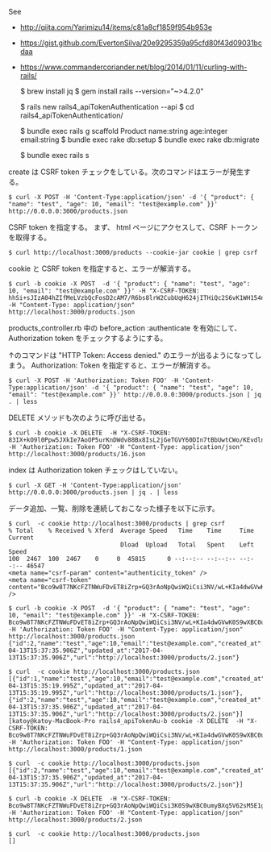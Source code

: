See
- http://qiita.com/Yarimizu14/items/c81a8cf1859f954b953e
- https://gist.github.com/EvertonSilva/20e9295359a95cfd80f43d09031bcdaa
- https://www.commandercoriander.net/blog/2014/01/11/curling-with-rails/


    $ brew install jq
    $ gem install rails --version="~>4.2.0"

    $ rails new rails4_apiTokenAuthentication --api
    $ cd rails4_apiTokenAuthentication/

    $ bundle exec rails g scaffold Product name:string age:integer email:string
    $ bundle exec rake db:setup
    $ bundle exec rake db:migrate

    $ bundle exec rails s

create は CSRF token チェックをしている。次のコマンドはエラーが発生する。

    $ curl -X POST -H 'Content-Type:application/json' -d '{ "product": { "name": "test", "age": 10, "email": "test@example.com" }}' http://0.0.0.0:3000/products.json

CSRF token を指定する。
まず、 html ページにアクセスして、CSRF トークンを取得する。

    $ curl http://localhost:3000/products --cookie-jar cookie | grep csrf

cookie と CSRF token を指定すると、エラーが解消する。

    $ curl -b cookie -X POST  -d '{ "product": { "name": "test", "age": 10, "email": "test@example.com" }}' -H "X-CSRF-TOKEN: hhSi+sJIzA04hZIfMeLVzbQcFosD2cAM7/R6bs8lrW2CubUqH624jITHiQc2S6vK1WH154ni2fcCq199I5gTRA==" -H "Content-Type: application/json" http://localhost:3000/products.json

products_controller.rb 中の before_action :authenticate を有効にして、
Authorization token をチェックするようにする。

↑のコマンドは "HTTP Token: Access denied." のエラーが出るようになってしまう。
Authorization: Token を指定すると、エラーが解消する。

    $ curl -X POST -H 'Authorization: Token FOO' -H 'Content-Type:application/json' -d '{ "product": { "name": "test", "age": 10, "email": "test@example.com" }}' http://0.0.0.0:3000/products.json | jq . | less

DELETE メソッドも次のように呼び出せる。

    $ curl -b cookie -X DELETE  -H "X-CSRF-TOKEN: 83IX+kO9l0Ppw5JXkIe7AoOP5urKnDWdv88Bx8IsL2jGeTGVY60DIn7tBbUwtCWo/KEvdlnBsgf5pZYlvaYD8A==" -H 'Authorization: Token FOO' -H "Content-Type: application/json" http://localhost:3000/products/16.json

index は Authorization token チェックはしていない。

    $ curl -X GET -H 'Content-Type:application/json' http://0.0.0.0:3000/products.json | jq . | less


データ追加、一覧、削除を連続しておこなった様子を以下に示す。

    $ curl  -c cookie http://localhost:3000/products | grep csrf
    % Total    % Received % Xferd  Average Speed   Time    Time     Time  Current
                                   Dload  Upload   Total   Spent    Left  Speed
    100  2467  100  2467    0     0  45815      0 --:--:-- --:--:-- --:--:-- 46547
    <meta name="csrf-param" content="authenticity_token" />
    <meta name="csrf-token" content="Bco9w8T7NKcFZTNWuFDvET8iZrp+GQ3rAoNpQwiWQiCsi3NV/wL+KIa4dwGVwK0S9wXBC0umyBXq5V62sM5E1g==" />

    $ curl -b cookie -X POST  -d '{ "product": { "name": "test", "age": 10, "email": "test@example.com" }}' -H "X-CSRF-TOKEN: Bco9w8T7NKcFZTNWuFDvET8iZrp+GQ3rAoNpQwiWQiCsi3NV/wL+KIa4dwGVwK0S9wXBC0umyBXq5V62sM5E1g==" -H 'Authorization: Token FOO' -H "Content-Type: application/json" http://localhost:3000/products.json
    {"id":2,"name":"test","age":10,"email":"test@example.com","created_at":"2017-04-13T15:37:35.906Z","updated_at":"2017-04-13T15:37:35.906Z","url":"http://localhost:3000/products/2.json"}

    $ curl  -c cookie http://localhost:3000/products.json
    [{"id":1,"name":"test","age":10,"email":"test@example.com","created_at":"2017-04-13T15:35:19.995Z","updated_at":"2017-04-13T15:35:19.995Z","url":"http://localhost:3000/products/1.json"},{"id":2,"name":"test","age":10,"email":"test@example.com","created_at":"2017-04-13T15:37:35.906Z","updated_at":"2017-04-13T15:37:35.906Z","url":"http://localhost:3000/products/2.json"}][katoy@katoy-MacBook-Pro rails4_apiTokenAu-b cookie -X DELETE  -H "X-CSRF-TOKEN: Bco9w8T7NKcFZTNWuFDvET8iZrp+GQ3rAoNpQwiWQiCsi3NV/wL+KIa4dwGVwK0S9wXBC0umyBXq5V62sM5E1g==" -H 'Authorization: Token FOO' -H "Content-Type: application/json" http://localhost:3000/products/1.json

    $ curl  -c cookie http://localhost:3000/products.json
    [{"id":2,"name":"test","age":10,"email":"test@example.com","created_at":"2017-04-13T15:37:35.906Z","updated_at":"2017-04-13T15:37:35.906Z","url":"http://localhost:3000/products/2.json"}]

    $ curl -b cookie -X DELETE  -H "X-CSRF-TOKEN: Bco9w8T7NKcFZTNWuFDvET8iZrp+GQ3rAoNpQwiWQiCsi3K0S9wXBC0umyBXq5V62sM5E1g==" -H 'Authorization: Token FOO' -H "Content-Type: application/json" http://localhost:3000/products/2.json

    $ curl  -c cookie http://localhost:3000/products.json
    []
